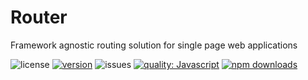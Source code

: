 # Router

Framework agnostic routing solution for single page web applications

![license](https://img.shields.io/github/license/cmdo-toolkit/router)
[![version](https://img.shields.io/npm/v/cmdo-router)](https://www.npmjs.org/package/cmdo-router)
![issues](https://img.shields.io/github/issues/cmdo-toolkit/router)
[![quality: Javascript](https://img.shields.io/lgtm/grade/javascript/github/cmdo-toolkit/router)](https://lgtm.com/projects/g/cmdo-toolkit/router/context:javascript)
[![npm downloads](https://img.shields.io/npm/dm/cmdo-router)](https://www.npmjs.org/package/cmdo-router)
